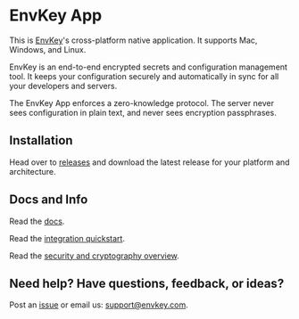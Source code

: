# EnvKey App

This is [EnvKey](https://www.envkey.com)'s cross-platform native application. It supports Mac, Windows, and Linux. 

EnvKey is an end-to-end encrypted secrets and configuration management tool. It keeps your configuration securely and automatically in sync for all your developers and servers.

The EnvKey App enforces a zero-knowledge protocol. The server never sees configuration in plain text, and never sees encryption passphrases.

## Installation

Head over to [releases](https://github.com/envkey/envkey-app/releases) and download the latest release for your platform and architecture.

## Docs and Info

Read the [docs](https://docs.envkey.com).

Read the [integration quickstart](https://docs.envkey.com/integration-quickstart.html).

Read the [security and cryptography overview](https://security.envkey.com).

## Need help? Have questions, feedback, or ideas?

Post an [issue](https://github.com/envkey/envkey-app/issues) or email us: [support@envkey.com](mailto:support@envkey.com).


 
